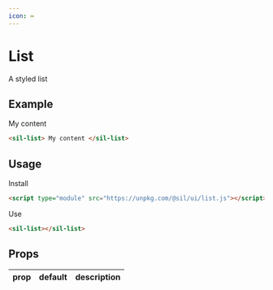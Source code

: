 ```yaml
---
icon: ≔
---
```


# List

A styled list

## Example

<sil-list>
My content
</sil-list>

```html
<sil-list> My content </sil-list>
```

## Usage

Install

```html
<script type="module" src="https://unpkg.com/@sil/ui/list.js"></script>
```

Use

```html
<sil-list></sil-list>
```

## Props

| prop | default | description |
| ---- | ------- | ----------- |
